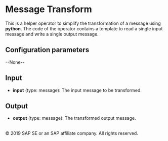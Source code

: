 Message Transform
================

This is a helper operator to simplify the transformation of a message using **python**.
The code of the operator contains a template to read a single input message and write a single output message.

Configuration parameters
------------

--None--

Input
------------

* **input** (type: message): The input message to be transformed.

Output
------------

* **output** (type: message): The transformed output message. 


<br>
<div class="footer">
   &copy; 2019 SAP SE or an SAP affiliate company. All rights reserved.
</div>
